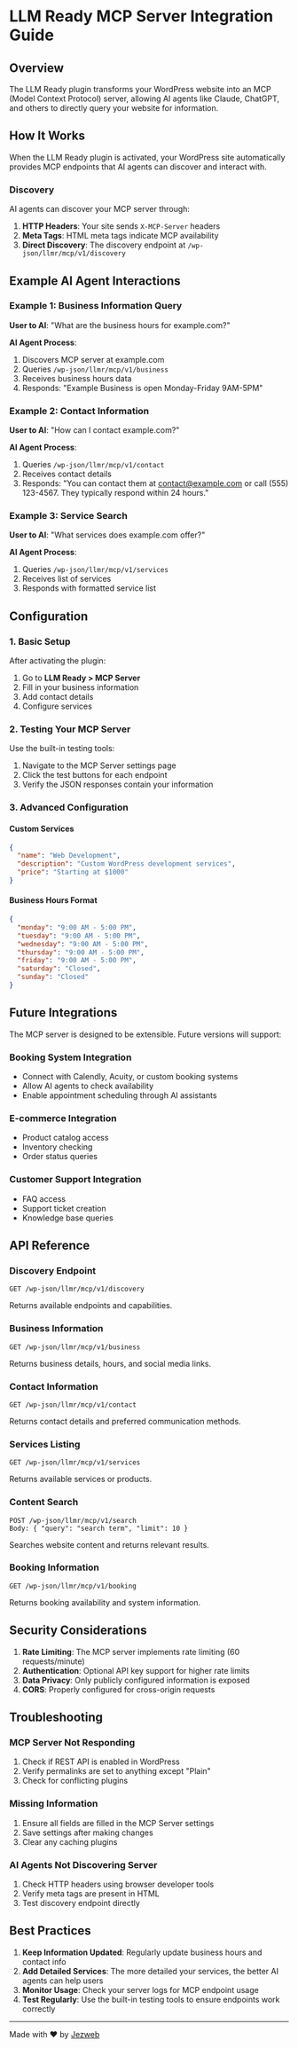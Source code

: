 # LLM Ready MCP Server Integration Guide

## Overview

The LLM Ready plugin transforms your WordPress website into an MCP (Model Context Protocol) server, allowing AI agents like Claude, ChatGPT, and others to directly query your website for information.

## How It Works

When the LLM Ready plugin is activated, your WordPress site automatically provides MCP endpoints that AI agents can discover and interact with.

### Discovery

AI agents can discover your MCP server through:

1. **HTTP Headers**: Your site sends `X-MCP-Server` headers
2. **Meta Tags**: HTML meta tags indicate MCP availability
3. **Direct Discovery**: The discovery endpoint at `/wp-json/llmr/mcp/v1/discovery`

## Example AI Agent Interactions

### Example 1: Business Information Query

**User to AI**: "What are the business hours for example.com?"

**AI Agent Process**:
1. Discovers MCP server at example.com
2. Queries `/wp-json/llmr/mcp/v1/business`
3. Receives business hours data
4. Responds: "Example Business is open Monday-Friday 9AM-5PM"

### Example 2: Contact Information

**User to AI**: "How can I contact example.com?"

**AI Agent Process**:
1. Queries `/wp-json/llmr/mcp/v1/contact`
2. Receives contact details
3. Responds: "You can contact them at contact@example.com or call (555) 123-4567. They typically respond within 24 hours."

### Example 3: Service Search

**User to AI**: "What services does example.com offer?"

**AI Agent Process**:
1. Queries `/wp-json/llmr/mcp/v1/services`
2. Receives list of services
3. Responds with formatted service list

## Configuration

### 1. Basic Setup

After activating the plugin:
1. Go to **LLM Ready > MCP Server**
2. Fill in your business information
3. Add contact details
4. Configure services

### 2. Testing Your MCP Server

Use the built-in testing tools:
1. Navigate to the MCP Server settings page
2. Click the test buttons for each endpoint
3. Verify the JSON responses contain your information

### 3. Advanced Configuration

#### Custom Services
```json
{
  "name": "Web Development",
  "description": "Custom WordPress development services",
  "price": "Starting at $1000"
}
```

#### Business Hours Format
```json
{
  "monday": "9:00 AM - 5:00 PM",
  "tuesday": "9:00 AM - 5:00 PM",
  "wednesday": "9:00 AM - 5:00 PM",
  "thursday": "9:00 AM - 5:00 PM",
  "friday": "9:00 AM - 5:00 PM",
  "saturday": "Closed",
  "sunday": "Closed"
}
```

## Future Integrations

The MCP server is designed to be extensible. Future versions will support:

### Booking System Integration
- Connect with Calendly, Acuity, or custom booking systems
- Allow AI agents to check availability
- Enable appointment scheduling through AI assistants

### E-commerce Integration
- Product catalog access
- Inventory checking
- Order status queries

### Customer Support Integration
- FAQ access
- Support ticket creation
- Knowledge base queries

## API Reference

### Discovery Endpoint
```
GET /wp-json/llmr/mcp/v1/discovery
```

Returns available endpoints and capabilities.

### Business Information
```
GET /wp-json/llmr/mcp/v1/business
```

Returns business details, hours, and social media links.

### Contact Information
```
GET /wp-json/llmr/mcp/v1/contact
```

Returns contact details and preferred communication methods.

### Services Listing
```
GET /wp-json/llmr/mcp/v1/services
```

Returns available services or products.

### Content Search
```
POST /wp-json/llmr/mcp/v1/search
Body: { "query": "search term", "limit": 10 }
```

Searches website content and returns relevant results.

### Booking Information
```
GET /wp-json/llmr/mcp/v1/booking
```

Returns booking availability and system information.

## Security Considerations

1. **Rate Limiting**: The MCP server implements rate limiting (60 requests/minute)
2. **Authentication**: Optional API key support for higher rate limits
3. **Data Privacy**: Only publicly configured information is exposed
4. **CORS**: Properly configured for cross-origin requests

## Troubleshooting

### MCP Server Not Responding
1. Check if REST API is enabled in WordPress
2. Verify permalinks are set to anything except "Plain"
3. Check for conflicting plugins

### Missing Information
1. Ensure all fields are filled in the MCP Server settings
2. Save settings after making changes
3. Clear any caching plugins

### AI Agents Not Discovering Server
1. Check HTTP headers using browser developer tools
2. Verify meta tags are present in HTML
3. Test discovery endpoint directly

## Best Practices

1. **Keep Information Updated**: Regularly update business hours and contact info
2. **Add Detailed Services**: The more detailed your services, the better AI agents can help users
3. **Monitor Usage**: Check your server logs for MCP endpoint usage
4. **Test Regularly**: Use the built-in testing tools to ensure endpoints work correctly

---

Made with ❤️ by [Jezweb](https://www.jezweb.com.au/)